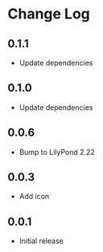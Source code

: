 # Change Log

## 0.1.1
- Update dependencies

## 0.1.0
- Update dependencies

## 0.0.6
- Bump to LilyPond 2.22
## 0.0.3
- Add icon

## 0.0.1
- Initial release